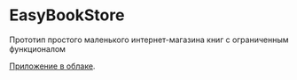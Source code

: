 # EasyBookStore
Прототип простого маленького интернет-магазина книг с ограниченным функционалом

[Приложение в облаке](https://easybookstore.azurewebsites.net/).